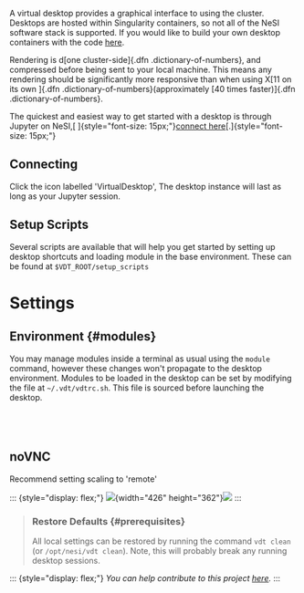 A virtual desktop provides a graphical interface to using the cluster.
Desktops are hosted within Singularity containers, so not all of the
NeSI software stack is supported. If you would like to build your own
desktop containers with the code
[here](https://github.com/nesi/nesi-singularity-recipes).

Rendering is d[one cluster-side]{.dfn .dictionary-of-numbers}, and
compressed before being sent to your local machine. This means any
rendering should be significantly more responsive than when using X[11
on its own ]{.dfn .dictionary-of-numbers}(approximately [40 times
faster)]{.dfn .dictionary-of-numbers}.

The quickest and easiest way to get started with a desktop is through
Jupyter on NeSI,[ ]{style="font-size: 15px;"}[connect
here](https://jupyter.nesi.org.nz/)[.]{style="font-size: 15px;"}

Connecting
----------

Click the icon labelled \'VirtualDesktop\', The desktop instance will
last as long as your Jupyter session.

Setup Scripts
-------------

Several scripts are available that will help you get started by setting
up desktop shortcuts and loading module in the base environment. These
can be found at `$VDT_ROOT/setup_scripts`

Settings
========

Environment {#modules}
-----------

You may manage modules inside a terminal as usual using the `module`
command, however these changes won\'t propagate to the desktop
environment. Modules to be loaded in the desktop can be set by modifying
the file at `~/.vdt/vdtrc.sh`. This file is sourced before launching the
desktop.

 
-

noVNC
-----

Recommend setting scaling to \'remote\'

::: {style="display: flex;"}
![](https://support.nesi.org.nz/hc/article_attachments/360004678036/fig1.svg){width="426"
height="362"}![](https://support.nesi.org.nz/hc/article_attachments/360005192376/VirtualScaling.png)
:::

> ### Restore Defaults {#prerequisites}
>
> All local settings can be restored by running the command `vdt clean`
> (or `/opt/nesi/vdt clean`). Note, this will probably break any running
> desktop sessions.

::: {style="display: flex;"}
*You can help contribute to this
project [here](https://github.com/nesi/nesi-virtual-desktops/projects/1).*
:::
